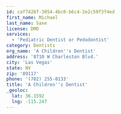 ```yaml
---
id: caf7428f-3054-4bc0-b6c4-2e2c59f3f4ed
first_name: Michael
last_name: Saxe
license: DMD
services:
  - 'Pediatric Dentist or Pedodontist'
category: Dentists
org_name: 'A Children''s Dentist'
address: '8710 W Charleston Blvd.'
city: 'Las Vegas'
state: NV
zip: '89117'
phone: '(702) 255-0133'
title: 'A Children''s Dentist'
_geoloc:
  lat: 36.1592
  lng: -115.247
---
```

